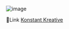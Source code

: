 ![image](https://github.com/DIGORACCOON4279/Konstant-Kreative/assets/88150970/05e6e369-eaf3-43f9-bbf2-942b137ef07e)</br>



🚀Link [Konstant Kreative](https://digoraccoon4279.github.io/Konstant-Kreative/)
